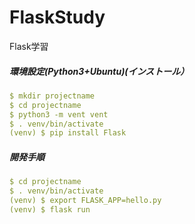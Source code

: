 # FlaskStudy
Flask学習

##### 環境設定(Python3+Ubuntu)(インストール）  
```YAML
$ mkdir projectname  
$ cd projectname  
$ python3 -m vent vent  
$ . venv/bin/activate
(venv) $ pip install Flask
```  
##### 開発手順  
```YAML
$ cd projectname   
$ . venv/bin/activate
(venv) $ export FLASK_APP=hello.py
(venv) $ flask run
```
